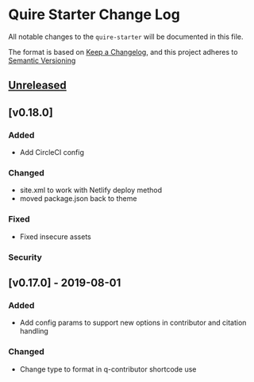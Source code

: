 # Quire Starter Change Log

All notable changes to the `quire-starter` will be documented in this file. 

The format is based on [Keep a Changelog](https://keepachangelog.com/en/1.0.0/), 
and this project adheres to [Semantic Versioning](https://semver.org/spec/v2.0.0.html)

## [Unreleased]

## [v0.18.0] 
### Added
+ Add CircleCI config

### Changed
+ site.xml to work with Netlify deploy method
+ moved package.json back to theme 

### Fixed
+ Fixed insecure assets

### Security

## [v0.17.0] - 2019-08-01
### Added
+ Add config params to support new options in contributor and citation handling

### Changed
+ Change type to format in q-contributor shortcode use

[Unreleased]: https://github.com/gettypubs/quire-starter/compare/v0.18.0...HEAD
[Unreleased]: https://github.com/gettypubs/quire-starter/compare/v0.17.0...v0.18.0